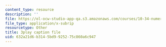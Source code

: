```yaml
---
content_type: resource
description: ''
file: https://ol-ocw-studio-app-qa.s3.amazonaws.com/courses/10-34-numerical-methods-applied-to-chemical-engineering-fall-2015/632a21d6b3145bd9925275c860a6c947_M19mzHT8JM4.vtt
file_type: application/x-subrip
resourcetype: Other
title: 3play caption file
uid: 632a21d6-b314-5bd9-9252-75c860a6c947
---
```


